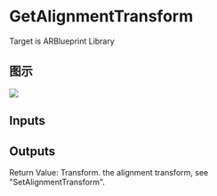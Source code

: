 # GetAlignmentTransform

Target is ARBlueprint Library

## 图示

![]($-20221218-17560237.png)

## Inputs

## Outputs

Return Value: Transform. the alignment transform, see "SetAlignmentTransform".

